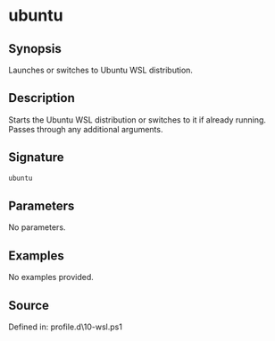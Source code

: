 # ubuntu

## Synopsis

Launches or switches to Ubuntu WSL distribution.

## Description

Starts the Ubuntu WSL distribution or switches to it if already running. Passes through any additional arguments.

## Signature

```powershell
ubuntu
```

## Parameters

No parameters.

## Examples

No examples provided.

## Source

Defined in: profile.d\10-wsl.ps1
